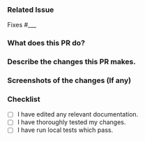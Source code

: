 <!-- Thank you for contributing to the CircuitVerse codebase! Please fill in the relevant fields below before submitting your pull request. -->

### Related Issue
<!-- If there's a related issue, please reference the issue number below. -->
Fixes #___

### What does this PR do?
<!-- Please enter a short summary of what you did. -->

### Describe the changes this PR makes.
<!-- Please describe all commits included in this PR and what they do. -->

### Screenshots of the changes (If any)
<!-- Please include any screenshots of the changes you have made. -->

### Checklist
- [ ] I have edited any relevant documentation.
- [ ] I have thoroughly tested my changes.
- [ ] I have run local tests which pass.

